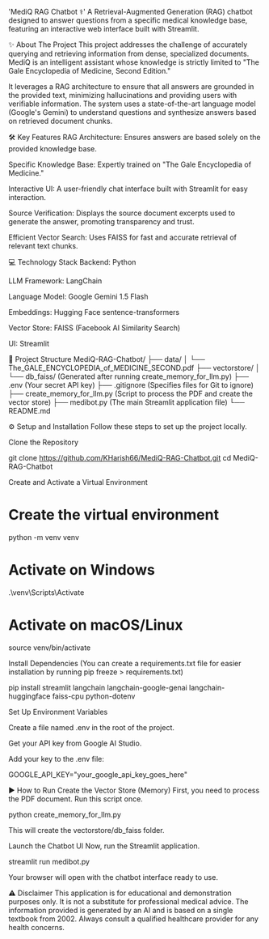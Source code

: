 'MediQ RAG Chatbot ⚕️'
A Retrieval-Augmented Generation (RAG) chatbot designed to answer questions from a specific medical knowledge base, featuring an interactive web interface built with Streamlit.

✨ About The Project
This project addresses the challenge of accurately querying and retrieving information from dense, specialized documents. MediQ is an intelligent assistant whose knowledge is strictly limited to "The Gale Encyclopedia of Medicine, Second Edition."

It leverages a RAG architecture to ensure that all answers are grounded in the provided text, minimizing hallucinations and providing users with verifiable information. The system uses a state-of-the-art language model (Google's Gemini) to understand questions and synthesize answers based on retrieved document chunks.

🛠️ Key Features
RAG Architecture: Ensures answers are based solely on the provided knowledge base.

Specific Knowledge Base: Expertly trained on "The Gale Encyclopedia of Medicine."

Interactive UI: A user-friendly chat interface built with Streamlit for easy interaction.

Source Verification: Displays the source document excerpts used to generate the answer, promoting transparency and trust.

Efficient Vector Search: Uses FAISS for fast and accurate retrieval of relevant text chunks.

💻 Technology Stack
Backend: Python

LLM Framework: LangChain

Language Model: Google Gemini 1.5 Flash

Embeddings: Hugging Face sentence-transformers

Vector Store: FAISS (Facebook AI Similarity Search)

UI: Streamlit

📂 Project Structure
MediQ-RAG-Chatbot/
├── data/
│   └── The_GALE_ENCYCLOPEDIA_of_MEDICINE_SECOND.pdf
├── vectorstore/
│   └── db_faiss/  (Generated after running create_memory_for_llm.py)
├── .env           (Your secret API key)
├── .gitignore     (Specifies files for Git to ignore)
├── create_memory_for_llm.py  (Script to process the PDF and create the vector store)
├── medibot.py     (The main Streamlit application file)
└── README.md

⚙️ Setup and Installation
Follow these steps to set up the project locally.

Clone the Repository

git clone https://github.com/KHarish66/MediQ-RAG-Chatbot.git
cd MediQ-RAG-Chatbot

Create and Activate a Virtual Environment

# Create the virtual environment
python -m venv venv

# Activate on Windows
.\venv\Scripts\Activate

# Activate on macOS/Linux
source venv/bin/activate

Install Dependencies
(You can create a requirements.txt file for easier installation by running pip freeze > requirements.txt)

pip install streamlit langchain langchain-google-genai langchain-huggingface faiss-cpu python-dotenv

Set Up Environment Variables

Create a file named .env in the root of the project.

Get your API key from Google AI Studio.

Add your key to the .env file:

GOOGLE_API_KEY="your_google_api_key_goes_here"

▶️ How to Run
Create the Vector Store (Memory)
First, you need to process the PDF document. Run this script once.

python create_memory_for_llm.py

This will create the vectorstore/db_faiss folder.

Launch the Chatbot UI
Now, run the Streamlit application.

streamlit run medibot.py

Your browser will open with the chatbot interface ready to use.

⚠️ Disclaimer
This application is for educational and demonstration purposes only. It is not a substitute for professional medical advice. The information provided is generated by an AI and is based on a single textbook from 2002. Always consult a qualified healthcare provider for any health concerns.
